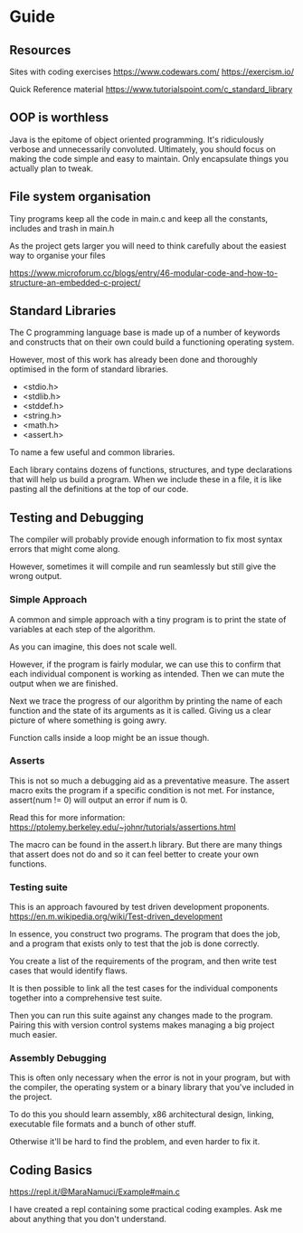 # Guide

## Resources

Sites with coding exercises
https://www.codewars.com/
https://exercism.io/

Quick Reference material
https://www.tutorialspoint.com/c_standard_library


## OOP is worthless

Java is the epitome of object oriented programming.
It's ridiculously verbose and unnecessarily convoluted.
Ultimately, you should focus on making the code simple 
and easy to maintain.
Only encapsulate things you actually plan to tweak.

## File system organisation
Tiny programs keep all the code in main.c and
keep all the constants, includes and trash in main.h

As the project gets larger you will need to think
carefully about the easiest way to organise your files

https://www.microforum.cc/blogs/entry/46-modular-code-and-how-to-structure-an-embedded-c-project/

## Standard Libraries

The C programming language base is made up of a number
of keywords and constructs that on their own could build
a functioning operating system.

However, most of this work has already been done and
thoroughly optimised in the form of standard libraries.

* <stdio.h>
* <stdlib.h>
* <stddef.h>
* <string.h>
* <math.h>
* <assert.h>

To name a few useful and common libraries.

Each library contains dozens of functions, structures,
and type declarations that will help us build a program.
When we include these in a file, it is like pasting
all the definitions at the top of our code.

## Testing and Debugging

The compiler will probably provide enough information
to fix most syntax errors that might come along.

However, sometimes it will compile and run seamlessly but
still give the wrong output.

### Simple Approach

A common and simple approach with a tiny program is
to print the state of variables at each step of the
algorithm.

As you can imagine, this does not scale well.

However, if the program is fairly modular, we can
use this to confirm that each individual component 
is working as intended.
Then we can mute the output when we are finished.

Next we trace the progress of our algorithm by printing
the name of each function and the state of its arguments
as it is called.
Giving us a clear picture of where something is going awry.

Function calls inside a loop might be an issue though.

### Asserts

This is not so much a debugging aid as a preventative measure.
The assert macro exits the program if a specific condition
is not met.
For instance, assert(num != 0) will output an error
if num is 0.

Read this for more information:
https://ptolemy.berkeley.edu/~johnr/tutorials/assertions.html

The macro can be found in the assert.h library.
But there are many things that assert does not do
and so it can feel better to create your own functions.

### Testing suite

This is an approach favoured by test driven development
proponents.
https://en.m.wikipedia.org/wiki/Test-driven_development

In essence, you construct two programs.
The program that does the job, and a program that exists
only to test that the job is done correctly.

You create a list of the requirements of the program,
and then write test cases that would identify flaws.

It is then possible to link all the test cases for 
the individual components together into a comprehensive
test suite.

Then you can run this suite against any changes made to the
program. Pairing this with version control systems makes managing
a big project much easier.

### Assembly Debugging

This is often only necessary when the error is not in
your program, but with the compiler, the operating system
or a binary library that you've included in the project.

To do this you should learn assembly, x86 architectural 
design, linking, executable file formats and a
bunch of other stuff.

Otherwise it'll be hard to find the problem, and
even harder to fix it.

## Coding Basics

https://repl.it/@MaraNamuci/Example#main.c

I have created a repl containing some practical
coding examples. Ask me about anything that you
don't understand.

